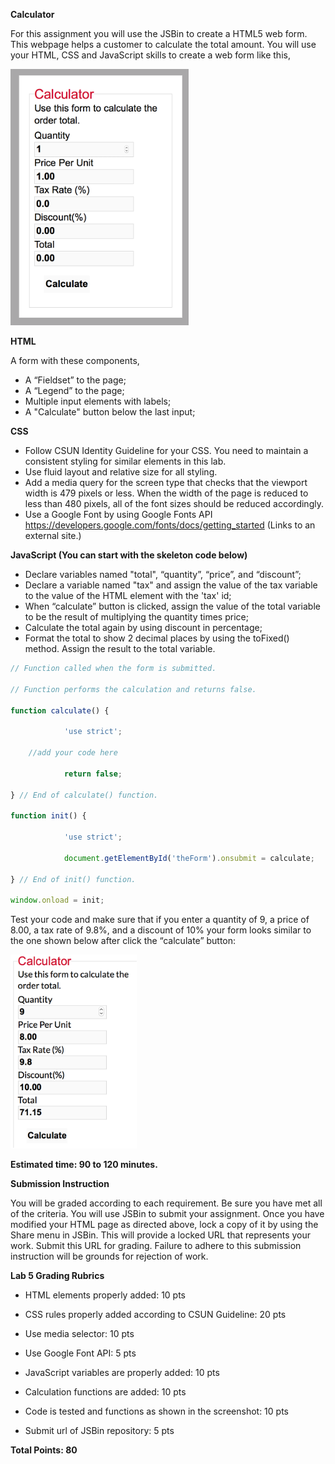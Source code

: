 **Calculator**

For this assignment you will use the JSBin to create a HTML5 web form. 
This webpage helps a customer to calculate the total amount. You will use your HTML, CSS and JavaScript skills to create a web form like this,

![Program Preview](https://github.com/Coffee-Please/COMP484F20/raw/main/Asmt_5/img/Picture1.png)

**HTML**

A form with these components,

- A “Fieldset” to the page;
- A “Legend” to the page;
- Multiple input elements with labels;
- A "Calculate" button below the last input;

**CSS**

- Follow CSUN Identity Guideline for your CSS. You need to maintain a consistent styling for similar elements in this lab.
- Use fluid layout and relative size for all styling.
- Add a media query for the screen type that checks that the viewport width is 479 pixels or less. When the width of the page is reduced to less than 480 pixels, all of the font sizes should be reduced accordingly.
- Use a Google Font by using Google Fonts API https://developers.google.com/fonts/docs/getting_started (Links to an external site.)


**JavaScript (You can start with the skeleton code below)**

- Declare variables named "total", “quantity”, “price”, and “discount”;
- Declare a variable named "tax" and assign the value of the tax variable to the value of the HTML element with the 'tax' id;
- When “calculate” button is clicked, assign the value of the total variable to be the result of multiplying the quantity times price;
- Calculate the total again by using discount in percentage;
- Format the total to show 2 decimal places by using the toFixed() method. Assign the result to the total variable.
 
```javascript
// Function called when the form is submitted.

// Function performs the calculation and returns false.

function calculate() {

            'use strict';

    //add your code here

            return false;   

} // End of calculate() function.

function init() {

            'use strict';

            document.getElementById('theForm').onsubmit = calculate;

} // End of init() function.

window.onload = init;
```


Test your code and make sure that if you enter a quantity of 9, a price of 8.00, a tax rate of 9.8%, and a discount of 10% your form looks similar to the one shown below after click the “calculate” button:

![Test Preview](https://github.com/Coffee-Please/COMP484F20/raw/main/Asmt_5/img/Picture2.png)

**Estimated time: 90 to 120 minutes.**

**Submission Instruction**

You will be graded according to each requirement. Be sure you have met all of the criteria. You will use JSBin to submit your assignment. Once you have modified your HTML page as directed above, lock a copy of it by using the Share menu in JSBin. This will provide a locked URL that represents your work.  Submit this URL for grading. Failure to adhere to this submission instruction will be grounds for rejection of work. 

**Lab 5 Grading Rubrics**

- HTML elements properly added: 10 pts

- CSS rules properly added according to CSUN Guideline: 20 pts

- Use media selector: 10 pts

- Use Google Font API: 5 pts

- JavaScript variables are properly added: 10 pts

- Calculation functions are added: 10 pts

- Code is tested and functions as shown in the screenshot: 10 pts

- Submit url of JSBin repository: 5 pts

**Total Points: 80**


